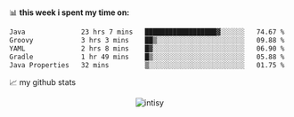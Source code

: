 📊 **this week i spent my time on:**
<!--START_SECTION:waka-->

```txt
Java              23 hrs 7 mins   ██████████████████▓░░░░░░   74.67 %
Groovy            3 hrs 3 mins    ██▒░░░░░░░░░░░░░░░░░░░░░░   09.88 %
YAML              2 hrs 8 mins    █▓░░░░░░░░░░░░░░░░░░░░░░░   06.90 %
Gradle            1 hr 49 mins    █▒░░░░░░░░░░░░░░░░░░░░░░░   05.88 %
Java Properties   32 mins         ▒░░░░░░░░░░░░░░░░░░░░░░░░   01.75 %
```

<!--END_SECTION:waka-->


📈 my github stats

<p align="center"> <img src="https://github-readme-stats.vercel.app/api?username=intisy&show_icons=true&theme=gotham" alt="intisy" />




